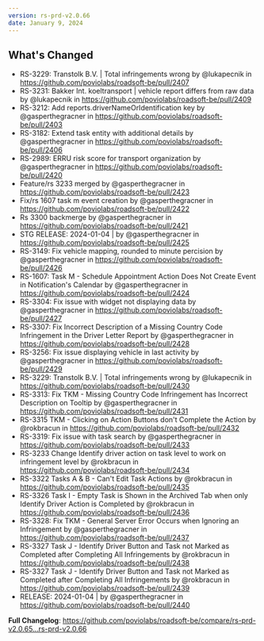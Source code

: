 ```yaml
---
version: rs-prd-v2.0.66
date: January 9, 2024
---
```


## What's Changed
* RS-3229: Transtolk B.V. | Total infringements wrong by @lukapecnik in https://github.com/poviolabs/roadsoft-be/pull/2407
* RS-3231: Bakker Int. koeltransport | vehicle report differs from raw data by @lukapecnik in https://github.com/poviolabs/roadsoft-be/pull/2409
* RS-3212: Add reports.driverNameOrIdentification key by @gasperthegracner in https://github.com/poviolabs/roadsoft-be/pull/2403
* RS-3182: Extend task entity with additional details by @gasperthegracner in https://github.com/poviolabs/roadsoft-be/pull/2406
* RS-2989: ERRU risk score for transport organization by @gasperthegracner in https://github.com/poviolabs/roadsoft-be/pull/2420
* Feature/rs 3233 merged by @gasperthegracner in https://github.com/poviolabs/roadsoft-be/pull/2423
* Fix/rs 1607 task m event creation by @gasperthegracner in https://github.com/poviolabs/roadsoft-be/pull/2422
* Rs 3300 backmerge by @gasperthegracner in https://github.com/poviolabs/roadsoft-be/pull/2421
* STG RELEASE: 2024-01-04 | by @gasperthegracner in https://github.com/poviolabs/roadsoft-be/pull/2425
* RS-3149: Fix vehicle mapping, rounded to minute percision by @gasperthegracner in https://github.com/poviolabs/roadsoft-be/pull/2426
* RS-1607: Task M - Schedule Appointment Action Does Not Create Event in Notification's Calendar by @gasperthegracner in https://github.com/poviolabs/roadsoft-be/pull/2424
* RS-3304: Fix issue with widget not displaying data by @gasperthegracner in https://github.com/poviolabs/roadsoft-be/pull/2427
* RS-3307: Fix Incorrect Description of a Missing Country Code Infringement in the Driver Letter Report by @gasperthegracner in https://github.com/poviolabs/roadsoft-be/pull/2428
* RS-3256: Fix issue displaying vehicle in last activity by @gasperthegracner in https://github.com/poviolabs/roadsoft-be/pull/2429
* RS-3229: Transtolk B.V. | Total infringements wrong by @lukapecnik in https://github.com/poviolabs/roadsoft-be/pull/2430
* RS-3313: Fix TKM - Missing Country Code Infringement has Incorrect Description on Tooltip by @gasperthegracner in https://github.com/poviolabs/roadsoft-be/pull/2431
* RS-3315 TKM - Clicking on Action Buttons don't Complete the Action by @rokbracun in https://github.com/poviolabs/roadsoft-be/pull/2432
* RS-3319: Fix issue with task search by @gasperthegracner in https://github.com/poviolabs/roadsoft-be/pull/2433
* RS-3233 Change Identify driver action on task level to work on infringement level by @rokbracun in https://github.com/poviolabs/roadsoft-be/pull/2434
* RS-3322 Tasks A & B - Can't Edit Task Actions by @rokbracun in https://github.com/poviolabs/roadsoft-be/pull/2435
* RS-3326 Task I - Empty Task is Shown in the Archived Tab when only Identify Driver Action is Completed by @rokbracun in https://github.com/poviolabs/roadsoft-be/pull/2436
* RS-3328: Fix TKM - General Server Error Occurs when Ignoring an Infringement by @gasperthegracner in https://github.com/poviolabs/roadsoft-be/pull/2437
* RS-3327 Task J - Identify Driver Button and Task not Marked as Completed after Completing All Infringements by @rokbracun in https://github.com/poviolabs/roadsoft-be/pull/2438
* RS-3327 Task J - Identify Driver Button and Task not Marked as Completed after Completing All Infringements by @rokbracun in https://github.com/poviolabs/roadsoft-be/pull/2439
* RELEASE: 2024-01-04 | by @gasperthegracner in https://github.com/poviolabs/roadsoft-be/pull/2440


**Full Changelog**: https://github.com/poviolabs/roadsoft-be/compare/rs-prd-v2.0.65...rs-prd-v2.0.66